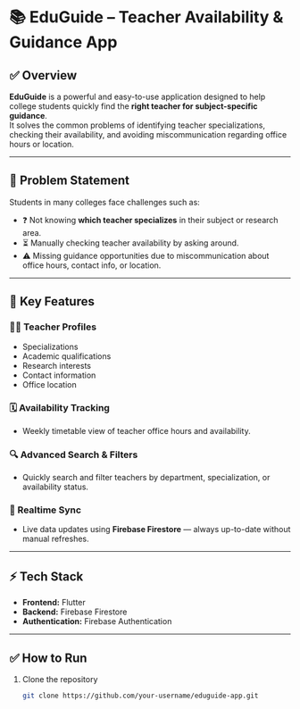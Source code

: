 # 📚 EduGuide – Teacher Availability & Guidance App

## ✅ Overview
**EduGuide** is a powerful and easy-to-use application designed to help college students quickly find the **right teacher for subject-specific guidance**.  
It solves the common problems of identifying teacher specializations, checking their availability, and avoiding miscommunication regarding office hours or location.

---

## 🎯 Problem Statement
Students in many colleges face challenges such as:

- ❓ Not knowing **which teacher specializes** in their subject or research area.  
- ⏳ Manually checking teacher availability by asking around.  
- ⚠️ Missing guidance opportunities due to miscommunication about office hours, contact info, or location.  

---

## 🚀 Key Features

### 👨‍🏫 Teacher Profiles
- Specializations  
- Academic qualifications  
- Research interests  
- Contact information  
- Office location  

### 🗓️ Availability Tracking
- Weekly timetable view of teacher office hours and availability.  

### 🔍 Advanced Search & Filters
- Quickly search and filter teachers by department, specialization, or availability status.  

### 🔄 Realtime Sync
- Live data updates using **Firebase Firestore** — always up-to-date without manual refreshes.  

---

## ⚡ Tech Stack
- **Frontend:** Flutter  
- **Backend:** Firebase Firestore  
- **Authentication:** Firebase Authentication  

---

## ✅ How to Run

1. Clone the repository
   ```bash
   git clone https://github.com/your-username/eduguide-app.git
